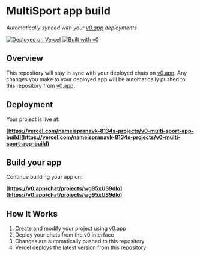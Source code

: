 # MultiSport app build

*Automatically synced with your [v0.app](https://v0.app) deployments*

[![Deployed on Vercel](https://img.shields.io/badge/Deployed%20on-Vercel-black?style=for-the-badge&logo=vercel)](https://vercel.com/nameispranavk-8134s-projects/v0-multi-sport-app-build)
[![Built with v0](https://img.shields.io/badge/Built%20with-v0.app-black?style=for-the-badge)](https://v0.app/chat/projects/wg95xUS9dlo)

## Overview

This repository will stay in sync with your deployed chats on [v0.app](https://v0.app).
Any changes you make to your deployed app will be automatically pushed to this repository from [v0.app](https://v0.app).

## Deployment

Your project is live at:

**[https://vercel.com/nameispranavk-8134s-projects/v0-multi-sport-app-build](https://vercel.com/nameispranavk-8134s-projects/v0-multi-sport-app-build)**

## Build your app

Continue building your app on:

**[https://v0.app/chat/projects/wg95xUS9dlo](https://v0.app/chat/projects/wg95xUS9dlo)**

## How It Works

1. Create and modify your project using [v0.app](https://v0.app)
2. Deploy your chats from the v0 interface
3. Changes are automatically pushed to this repository
4. Vercel deploys the latest version from this repository